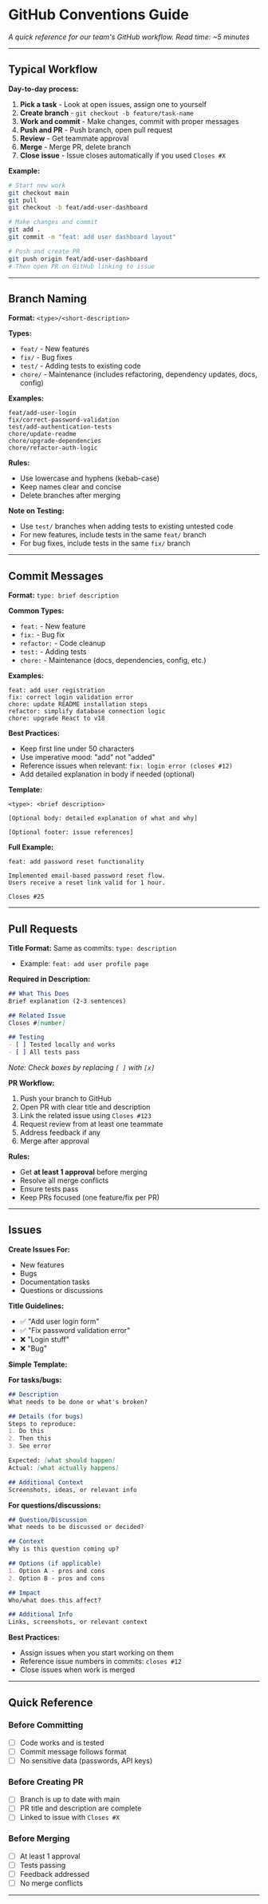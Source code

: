 # GitHub Conventions Guide

*A quick reference for our team's GitHub workflow. Read time: ~5 minutes*

---

## Typical Workflow

**Day-to-day process:**

1. **Pick a task** - Look at open issues, assign one to yourself
2. **Create branch** - `git checkout -b feature/task-name`
3. **Work and commit** - Make changes, commit with proper messages
4. **Push and PR** - Push branch, open pull request
5. **Review** - Get teammate approval
6. **Merge** - Merge PR, delete branch
7. **Close issue** - Issue closes automatically if you used `Closes #X`

**Example:**
```bash
# Start new work
git checkout main
git pull
git checkout -b feat/add-user-dashboard

# Make changes and commit
git add .
git commit -m "feat: add user dashboard layout"

# Push and create PR
git push origin feat/add-user-dashboard
# Then open PR on GitHub linking to issue
```

---

## Branch Naming

**Format:** `<type>/<short-description>`

**Types:**
- `feat/` - New features
- `fix/` - Bug fixes
- `test/` - Adding tests to existing code
- `chore/` - Maintenance (includes refactoring, dependency updates, docs, config)

**Examples:**
```
feat/add-user-login
fix/correct-password-validation
test/add-authentication-tests
chore/update-readme
chore/upgrade-dependencies
chore/refactor-auth-logic
```

**Rules:**
- Use lowercase and hyphens (kebab-case)
- Keep names clear and concise
- Delete branches after merging

**Note on Testing:**
- Use `test/` branches when adding tests to existing untested code
- For new features, include tests in the same `feat/` branch
- For bug fixes, include tests in the same `fix/` branch

---

## Commit Messages

**Format:** `type: brief description`

**Common Types:**
- `feat:` - New feature
- `fix:` - Bug fix
- `refactor:` - Code cleanup
- `test:` - Adding tests
- `chore:` - Maintenance (docs, dependencies, config, etc.)

**Examples:**
```
feat: add user registration
fix: correct login validation error
chore: update README installation steps
refactor: simplify database connection logic
chore: upgrade React to v18
```

**Best Practices:**
- Keep first line under 50 characters
- Use imperative mood: "add" not "added"
- Reference issues when relevant: `fix: login error (closes #12)`
- Add detailed explanation in body if needed (optional)

**Template:**
```
<type>: <brief description>

[Optional body: detailed explanation of what and why]

[Optional footer: issue references]
```

**Full Example:**
```
feat: add password reset functionality

Implemented email-based password reset flow.
Users receive a reset link valid for 1 hour.

Closes #25
```

---

## Pull Requests

**Title Format:** Same as commits: `type: description`
- Example: `feat: add user profile page`

**Required in Description:**
```markdown
## What This Does
Brief explanation (2-3 sentences)

## Related Issue
Closes #[number]

## Testing
- [ ] Tested locally and works
- [ ] All tests pass
```
*Note: Check boxes by replacing `[ ]` with `[x]`*

**PR Workflow:**
1. Push your branch to GitHub
2. Open PR with clear title and description
3. Link the related issue using `Closes #123`
4. Request review from at least one teammate
5. Address feedback if any
6. Merge after approval

**Rules:**
- Get **at least 1 approval** before merging
- Resolve all merge conflicts
- Ensure tests pass
- Keep PRs focused (one feature/fix per PR)

---

## Issues

**Create Issues For:**
- New features
- Bugs
- Documentation tasks
- Questions or discussions

**Title Guidelines:**
- ✅ "Add user login form"
- ✅ "Fix password validation error"
- ❌ "Login stuff"
- ❌ "Bug"

**Simple Template:**

**For tasks/bugs:**
```markdown
## Description
What needs to be done or what's broken?

## Details (for bugs)
Steps to reproduce:
1. Do this
2. Then this
3. See error

Expected: [what should happen]
Actual: [what actually happens]

## Additional Context
Screenshots, ideas, or relevant info
```

**For questions/discussions:**
```markdown
## Question/Discussion
What needs to be discussed or decided?

## Context
Why is this question coming up?

## Options (if applicable)
1. Option A - pros and cons
2. Option B - pros and cons

## Impact
Who/what does this affect?

## Additional Info
Links, screenshots, or relevant context
```

**Best Practices:**
- Assign issues when you start working on them
- Reference issue numbers in commits: `closes #12`
- Close issues when work is merged

---

## Quick Reference

### Before Committing
- [ ] Code works and is tested
- [ ] Commit message follows format
- [ ] No sensitive data (passwords, API keys)

### Before Creating PR
- [ ] Branch is up to date with main
- [ ] PR title and description are complete
- [ ] Linked to issue with `Closes #X`

### Before Merging
- [ ] At least 1 approval
- [ ] Tests passing
- [ ] Feedback addressed
- [ ] No merge conflicts

---




